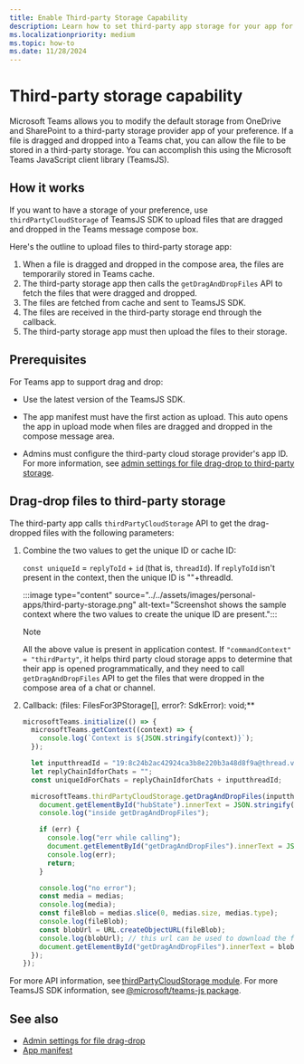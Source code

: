 ```yaml
---
title: Enable Third-party Storage Capability
description: Learn how to set third-party app storage for your app for the files that are dragged and dropped in a Teams chat or channel.
ms.localizationpriority: medium
ms.topic: how-to
ms.date: 11/28/2024
---
```


# Third-party storage capability

Microsoft Teams allows you to modify the default storage from OneDrive and SharePoint to a third-party storage provider app of your preference. If a file is dragged and dropped into a Teams chat, you can allow the file to be stored in a third-party storage. You can accomplish this using the Microsoft Teams JavaScript client library (TeamsJS).

## How it works

If you want to have a storage of your preference, use `thirdPartyCloudStorage` of TeamsJS SDK to upload files that are dragged and dropped in the Teams message compose box. 

Here's the outline to upload files to third-party storage app:

1. When a file is dragged and dropped in the compose area, the files are temporarily stored in Teams cache. 
1. The third-party storage app then calls the `getDragAndDropFiles` API to fetch the files that were dragged and dropped. 
1. The files are fetched from cache and sent to TeamsJS SDK.
1. The files are received in the third-party storage end through the callback. 
1. The third-party storage app must then upload the files to their storage.

## Prerequisites

For Teams app to support drag and drop:

* Use the latest version of the TeamsJS SDK.

* The app manifest must have the first action as upload. This auto opens the app in upload mode when files are dragged and dropped in the compose message area.

* Admins must configure the third-party cloud storage provider's app ID. For more information, see [admin settings for file drag-drop to third-party storage](/MicrosoftTeams/admin-settings-for-file-drag-drop-to-third-party-storage).

## Drag-drop files to third-party storage

The third-party app calls `thirdPartyCloudStorage` API to get the drag-dropped files with the following parameters: 

1. Combine the two values to get the unique ID or cache ID: 

    `const uniqueId` = `replyToId` + `id` (that is, `threadId`). If `replyToId` isn't present in the context, then the unique ID is ""+threadId.

    :::image type="content" source="../../assets/images/personal-apps/third-party-storage.png" alt-text="Screenshot shows the sample context where the two values to create the unique ID are present.":::

    > [!NOTE]
    > All the above value is present in application contest. If `"commandContext" = "thirdParty"`, it helps third party cloud storage apps to determine that their app is opened programmatically, and they need to call `getDragAndDropFiles` API to get the files that were dropped in the compose area of a chat or channel.

2. Callback: (files: FilesFor3PStorage[], error?: SdkError): void;** 

    ```javascript
    microsoftTeams.initialize(() => {
      microsoftTeams.getContext((context) => {
        console.log(`Context is ${JSON.stringify(context)}`);
      });
    
      let inputthreadId = "19:8c24b2ac42924ca3b8e220b3a48d8f9a@thread.v2";
      let replyChainIdforChats = "";
      const uniqueIdForChats = replyChainIdforChats + inputthreadId;
    
      microsoftTeams.thirdPartyCloudStorage.getDragAndDropFiles(inputthreadId, (medias, err) => {
        document.getElementById("hubState").innerText = JSON.stringify(inputthreadId);
        console.log("inside getDragAndDropFiles");
    
        if (err) {
          console.log("err while calling");
          document.getElementById("getDragAndDropFiles").innerText = JSON.stringify(err);
          console.log(err);
          return;
        }
    
        console.log("no error");
        const media = medias;
        console.log(media);
        const fileBlob = medias.slice(0, medias.size, medias.type);
        console.log(fileBlob);
        const blobUrl = URL.createObjectURL(fileBlob);
        console.log(blobUrl); // this url can be used to download the file
        document.getElementById("getDragAndDropFiles").innerText = blobUrl;
      });
    });
    ```

For more API information, see [thirdPartyCloudStorage module](/javascript/api/@microsoft/teams-js/thirdpartycloudstorage). For more TeamsJS SDK information, see [@microsoft/teams-js package](/javascript/api/@microsoft/teams-js).


## See also

* [Admin settings for file drag-drop](/microsoftteams/admin-settings-for-file-drag-drop-to-third-party-storage)
* [App manifest](../../resources/schema/manifest-schema.md)